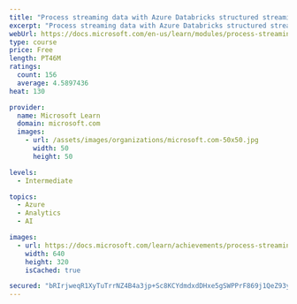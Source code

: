 ```yaml
---
title: "Process streaming data with Azure Databricks structured streaming"
excerpt: "Process streaming data with Azure Databricks structured streaming"
webUrl: https://docs.microsoft.com/en-us/learn/modules/process-streaming-data-azure-databricks-structured-streaming/
type: course
price: Free
length: PT46M
ratings:
  count: 156
  average: 4.5897436
heat: 130

provider:
  name: Microsoft Learn
  domain: microsoft.com
  images:
    - url: /assets/images/organizations/microsoft.com-50x50.jpg
      width: 50
      height: 50

levels:
  - Intermediate

topics:
  - Azure
  - Analytics
  - AI

images:
  - url: https://docs.microsoft.com/learn/achievements/process-streaming-data-azure-databricks-structured-streaming-social.png
    width: 640
    height: 320
    isCached: true

secured: "bRIrjweqR1XyTuTrrNZ4B4a3jp+Sc8KCYdmdxdDHxe5gSWPPrF869j1QeZ93ygfsnkXqZE+XLQ9oid4yv4CMeeHH766LuP5euT9a2gnlAjXA6nNndrRIAQ+KdNLhX0szMrUKayYJwT6tSFnzj4RchYfXXUDvtgL/yd6P/Jy5fQRAwDqHjT2g0sQjFes1va4hpf6Rzjp+KxNY/P6X9qzp+qoEQ4gJ4m2bIh10sFfVWVl+AhgPhABk8y5lHVRopiRmaeGW/uTd0ObtH+WWac0n8gjnG754HOjEhCCEX4PANMalGJ8Q2E7frtwPhVLDHuKZtUg0B3vgEumlNjYK6wWpJQU55/jQs9sepU+c9v5NCozksf/VgzQaQjkJtVbUq4NK0YcQt9F/WTooiG9p7L3ze00oA+hbDMMqNb6OR/2DgII=;wWJmOFF/FT4n8Zpa54QEtg=="
---
```


